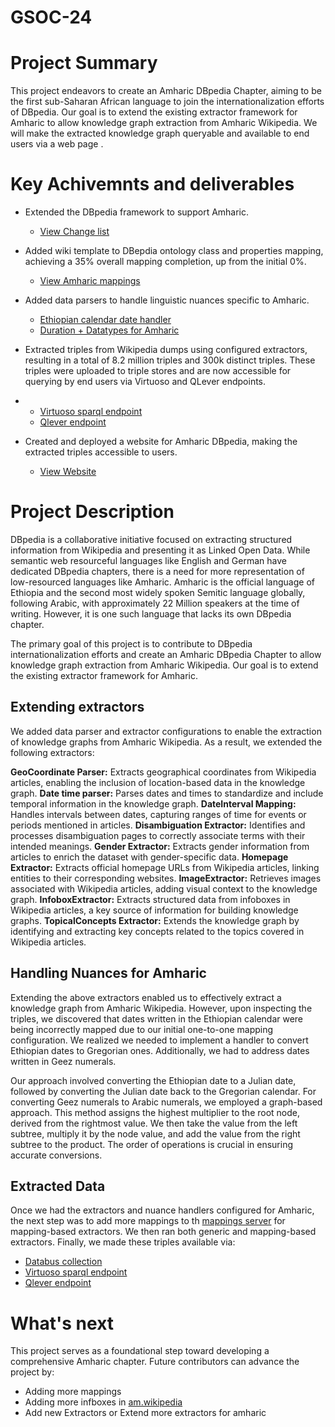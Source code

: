 # GSOC-24

# Project Summary 
This project endeavors to create an Amharic DBpedia Chapter, aiming to be the first sub-Saharan African language to join the internationalization efforts of DBpedia. Our goal is to extend the existing extractor framework for Amharic to allow knowledge graph extraction from Amharic Wikipedia. We will make the extracted knowledge graph queryable and available to end users via a web page .

# Key Achivemnts and deliverables 
  - Extended the DBpedia framework to support Amharic.
      - [View Change list](https://github.com/dbpedia/extraction-framework/pull/766) 
  - Added wiki template to DBepdia ontology class and properties mapping, achieving a 35% overall mapping completion, up from the initial 0%.
      - [View Amharic mappings](https://mappings.dbpedia.org/index.php/Mapping_am) 
  - Added data parsers to handle linguistic nuances specific to Amharic.
      - [Ethiopian calendar date handler](https://github.com/dbpedia/extraction-framework/pull/763) 
      - [Duration + Datatypes for Amharic](https://github.com/dbpedia/extraction-framework/pull/764)
  - Extracted triples from Wikipedia dumps using configured extractors, resulting in a total of 8.2 million triples and 300k distinct triples. These triples were uploaded to triple stores and are now accessible for querying by end users via Virtuoso and QLever endpoints.
  -    - [Virtuoso sparql endpoint](https://virtuoso.am.dbpedia.nliwod.org/sparql)
       - [Qlever endpoint](https://qlever-ui.dbpedia.nliwod.org)
  
  - Created and deployed a website for Amharic DBpedia, making the extracted triples accessible to users.
      - [View Website](https://am.dbpedia.nliwod.org)


# Project Description
DBpedia is a collaborative initiative focused on extracting structured information from Wikipedia and presenting it as Linked Open Data. While semantic web resourceful languages like English and German have dedicated DBpedia chapters, there is a need for more representation of low-resourced languages like Amharic.
Amharic is the official language of Ethiopia and the second most widely spoken Semitic language globally, following Arabic, with approximately 22 Million speakers at the time of writing. However, it is one such language that lacks its own DBpedia chapter. 

The primary goal of this project is to contribute to DBpedia internationalization efforts and create an Amharic DBpedia Chapter to allow knowledge graph extraction from Amharic Wikipedia. Our goal is to extend the existing extractor framework for Amharic.

## Extending extractors 
We added data parser and extractor configurations to enable the extraction of knowledge graphs from Amharic Wikipedia. As a result, we extended the following extractors:

**GeoCoordinate Parser:** Extracts geographical coordinates from Wikipedia articles, enabling the inclusion of location-based data in the knowledge graph.
**Date time parser:** Parses dates and times to standardize and include temporal information in the knowledge graph.
**DateInterval Mapping:** Handles intervals between dates, capturing ranges of time for events or periods mentioned in articles.
**Disambiguation Extractor:** Identifies and processes disambiguation pages to correctly associate terms with their intended meanings.
**Gender Extractor:** Extracts gender information from articles to enrich the dataset with gender-specific data.
**Homepage Extractor:** Extracts official homepage URLs from Wikipedia articles, linking entities to their corresponding websites.
**ImageExtractor:** Retrieves images associated with Wikipedia articles, adding visual context to the knowledge graph.
**InfoboxExtractor:** Extracts structured data from infoboxes in Wikipedia articles, a key source of information for building knowledge graphs.
**TopicalConcepts Extractor:** Extends the knowledge graph by identifying and extracting key concepts related to the topics covered in Wikipedia articles.

## Handling Nuances for Amharic 
Extending the above extractors enabled us to effectively extract a knowledge graph from Amharic Wikipedia. However, upon inspecting the triples, we discovered that dates written in the Ethiopian calendar were being incorrectly mapped due to our initial one-to-one mapping configuration. We realized we needed to implement a handler to convert Ethiopian dates to Gregorian ones. Additionally, we had to address dates written in Geez numerals.

Our approach involved converting the Ethiopian date to a Julian date, followed by converting the Julian date back to the Gregorian calendar. For converting Geez numerals to Arabic numerals, we employed a graph-based approach. This method assigns the highest multiplier to the root node, derived from the rightmost value. We then take the value from the left subtree, multiply it by the node value, and add the value from the right subtree to the product. The order of operations is crucial in ensuring accurate conversions.

## Extracted Data 
Once we had the extractors and nuance handlers configured for Amharic, the next step was to add more mappings to th [mappings server](https://mappings.dbpedia.org/index.php/Mapping_am) for mapping-based extractors. We then ran both generic and mapping-based extractors. Finally, we made these triples available via: 
- [Databus collection](https://databus.dbpedia.org/purplebee/collections/am_chapter/)
- [Virtuoso sparql endpoint](https://virtuoso.am.dbpedia.nliwod.org/sparql)
- [Qlever endpoint](https://qlever-ui.dbpedia.nliwod.org)



# What's next 
This project serves as a foundational step toward developing a comprehensive Amharic chapter. Future contributors can advance the project by:
- Adding more mappings
- Adding more infboxes in [am.wikipedia](https://am.wikipedia.org/wiki/ዋናው_ገጽ)
- Add new Extractors or Extend more extractors for amharic 

